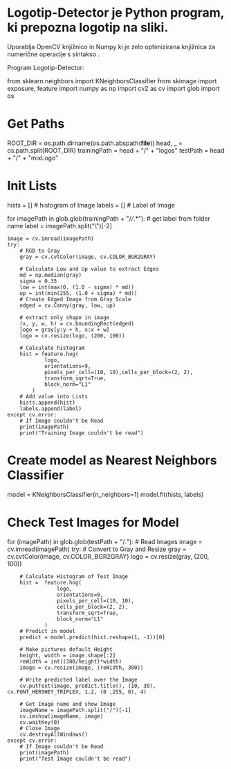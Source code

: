 # Logotip-Detector je Python program, ki prepozna logotip na sliki.

Uporablja OpenCV knjižnico in Numpy ki je zelo optimizirana knjižnica za numerične operacije s sintakso .

Program Logotip-Detector:

from sklearn.neighbors import KNeighborsClassifier
from skimage import exposure, feature
import numpy as np
import cv2 as cv
import glob
import os

# Get Paths
ROOT_DIR = os.path.dirname(os.path.abspath(__file__))
head, _ = os.path.split(ROOT_DIR)
trainingPath = head + "/" + "logos"
testPath = head + "/" + "mixLogo"

# Init Lists
hists = [] # histogram of Image
labels = [] # Label of Image

for imagePath in glob.glob(trainingPath + "/*/*.*"):
    # get label from folder name
    label = imagePath.split("\\")[-2]
    
    image = cv.imread(imagePath)
    try:
        # RGB to Gray
        gray = cv.cvtColor(image, cv.COLOR_BGR2GRAY)

        # Calculate Low and Up value to extract Edges
        md = np.median(gray)
        sigma = 0.35
        low = int(max(0, (1.0 - sigma) * md))
        up = int(min(255, (1.0 + sigma) * md))
        # Create Edged Image from Gray Scale
        edged = cv.Canny(gray, low, up)

        # extract only shape in image
        (x, y, w, h) = cv.boundingRect(edged) 
        logo = gray[y:y + h, x:x + w]
        logo = cv.resize(logo, (200, 100))

        # Calculate histogram
        hist = feature.hog(
                logo, 
                orientations=9, 
                pixels_per_cell=(10, 10),cells_per_block=(2, 2),
                transform_sqrt=True,
                block_norm="L1"
            )
        # Add value into Lists
        hists.append(hist)
        labels.append(label)
    except cv.error:
        # If Image couldn't be Read
        print(imagePath)
        print("Training Image couldn't be read")

# Create model as Nearest Neighbors Classifier
model = KNeighborsClassifier(n_neighbors=1)
model.fit(hists, labels)

# Check Test Images for Model
for (imagePath) in glob.glob(testPath + "/*.*"):
    # Read Images
    image = cv.imread(imagePath)
    try:
        # Convert to Gray and Resize
        gray = cv.cvtColor(image, cv.COLOR_BGR2GRAY)
        logo = cv.resize(gray, (200, 100))

        # Calculate Histogram of Test Image
        hist =  feature.hog(
                    logo, 
                    orientations=9,
                    pixels_per_cell=(10, 10),
                    cells_per_block=(2, 2), 
                    transform_sqrt=True, 
                    block_norm="L1"
                )
        # Predict in model
        predict = model.predict(hist.reshape(1, -1))[0]

        # Make pictures default Height
        height, width = image.shape[:2]
        reWidth = int((300/height)*width)
        image = cv.resize(image, (reWidth, 300))

        # Write predicted label over the Image
        cv.putText(image, predict.title(), (10, 30), cv.FONT_HERSHEY_TRIPLEX, 1.2, (0 ,255, 0), 4)

        # Get Image name and show Image
        imageName = imagePath.split("/")[-1]
        cv.imshow(imageName, image)
        cv.waitKey(0)
        # Close Image
        cv.destroyAllWindows()
    except cv.error:
        # If Image couldn't be Read
        print(imagePath)
        print("Test Image couldn't be read")
